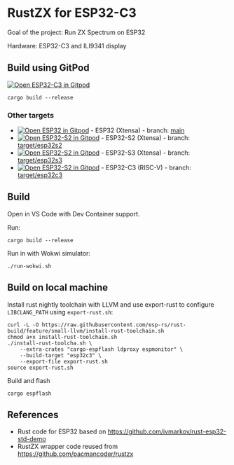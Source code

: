 # RustZX for ESP32-C3

Goal of the project: Run ZX Spectrum on ESP32

Hardware: ESP32-C3 and ILI9341 display

## Build using GitPod

[![Open ESP32-C3 in Gitpod](https://gitpod.io/button/open-in-gitpod.svg)](https://gitpod.io/github.com/georgik/rustzx-esp32/tree/target/esp32c3)

```
cargo build --release
```

### Other targets

- [![Open ESP32 in Gitpod](https://gitpod.io/button/open-in-gitpod.svg)](https://gitpod.io/github.com/georgik/rustzx-esp32/) - ESP32 (Xtensa) - branch: [main](https://github.com/georgik/rustzx-esp32/)
- [![Open ESP32-S2 in Gitpod](https://gitpod.io/button/open-in-gitpod.svg)](https://gitpod.io/github.com/georgik/rustzx-esp32/tree/target/esp32s2) - ESP32-S2 (Xtensa) - branch: [target/esp32s2](https://github.com/georgik/rustzx-esp32/tree/target/esp32s2)
- [![Open ESP32-S2 in Gitpod](https://gitpod.io/button/open-in-gitpod.svg)](https://gitpod.io/github.com/georgik/rustzx-esp32/tree/target/esp32s3) - ESP32-S3 (Xtensa) - branch: [target/esp32s3](https://github.com/georgik/rustzx-esp32/tree/target/esp32s3)
- [![Open ESP32-S2 in Gitpod](https://gitpod.io/button/open-in-gitpod.svg)](https://gitpod.io/github.com/georgik/rustzx-esp32/tree/target/esp32s3) - ESP32-C3 (RISC-V) - branch: [target/esp32c3](https://github.com/georgik/rustzx-esp32/tree/target/esp32c3)

## Build

Open in VS Code with Dev Container support.

Run:

```
cargo build --release
```

Run in with Wokwi simulator:

```
./run-wokwi.sh
```

## Build on local machine

Install rust nightly toolchain with LLVM and use export-rust to configure `LIBCLANG_PATH` using `export-rust.sh`:

```
curl -L -O https://raw.githubusercontent.com/esp-rs/rust-build/feature/small-llvm/install-rust-toolchain.sh
chmod a+x install-rust-toolchain.sh
./install-rust-toolcha.sh \
    --extra-crates "cargo-espflash ldproxy espmonitor" \
    --build-target "esp32c3" \
    --export-file export-rust.sh
source export-rust.sh
```

Build and flash

```
cargo espflash
```

## References

- Rust code for ESP32 based on https://github.com/ivmarkov/rust-esp32-std-demo
- RustZX wrapper code reused from https://github.com/pacmancoder/rustzx
